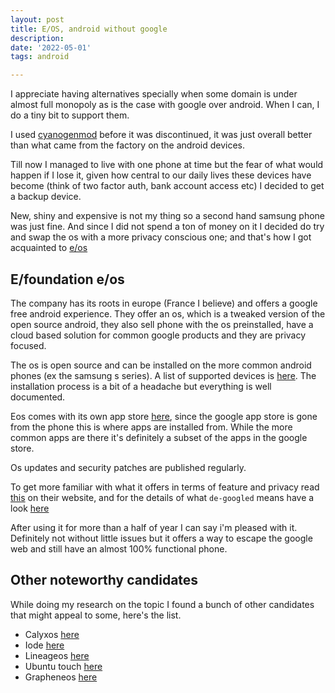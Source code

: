 ```yaml
---
layout: post
title: E/OS, android without google
description: 
date: '2022-05-01'
tags: android

---
```


I appreciate having alternatives specially when some domain is under almost full monopoly as is the case with google over android. When I can, I do a tiny bit to support them.


I used [cyanogenmod](https://en.wikipedia.org/wiki/CyanogenMod) before it was discontinued, it was just overall better than what came from the factory on the android devices.


Till now I managed to live with one phone at time but the fear of what would happen if I lose it, given how central to our daily lives these devices have become (think of two factor auth, bank account access etc) I decided to get a backup device.


New, shiny and expensive is not my thing so a second hand samsung phone was just fine. And since I did not spend a ton of money on it I decided do try and swap the os with a more privacy conscious one; and that's how I got acquainted to [e/os](https://e.foundation/e-os/)

## E/foundation e/os

The company has its roots in europe (France I believe) and offers a google free android experience. They offer an os, which is a tweaked version of the open source android, they also sell phone with the os preinstalled, have a cloud based solution for common google products and they are privacy focused. 

The os is open source and can be installed on the more common android phones (ex the samsung s series). A list of supported devices is [here](https://doc.e.foundation/devices). The installation process is a bit of a headache but everything is well documented.


Eos comes with its own app store [here](https://e.foundation/e-os-available-applications/), since the google app store is gone from the phone this is where apps are installed from. While the more common apps are there it's definitely a subset of the apps in the google store.

Os updates and security patches are published regularly. 

To get more familiar with what it offers in terms of feature and privacy read [this](https://doc.e.foundation/what-s-e#degoogling--ungoogling) on their website, and for the details of what `de-googled` means have a look [here](https://e.foundation/wp-content/uploads/2020/09/e-state-of-degooglisation.pdf)


After using it for more than a half of year I can say i'm pleased with it. Definitely not without little issues but it offers a way to escape the google web and still have an almost 100% functional phone.


## Other noteworthy candidates

While doing my research on the topic I found a bunch of other candidates that might appeal to some, here's the list.

- Calyxos [here](https://calyxos.org/)
- Iode [here](https://iode.tech/en/)
- Lineageos [here](https://lineageos.org/)
- Ubuntu touch [here](https://ubuntu-touch.io/)
- Grapheneos [here](https://grapheneos.org/)

